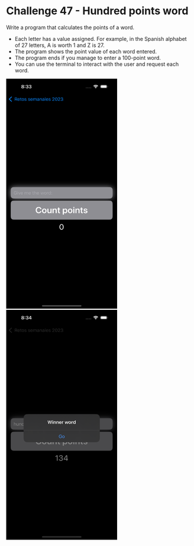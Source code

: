 # Challenge 47 - Hundred points word

Write a program that calculates the points of a word.
- Each letter has a value assigned. For example, in the Spanish alphabet of 27 letters, A is worth 1 and Z is 27.
- The program shows the point value of each word entered.
- The program ends if you manage to enter a 100-point word.
- You can use the terminal to interact with the user and request each word.

<img src="/ChallengesImages/Challenge%2047_1.png" width="300" height="620">

<img src="/ChallengesImages/Challenge%2047_2.png" width="300" height="620">
